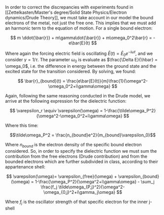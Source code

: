 In order to correct the discrepancies with experiments found in [[Zettelkasten/Master's degree/Solid State Physics/Electron dynamics/Drude Theory]], we must take account in our model the bound electrons of the metal, not just the free one.
This implies that we must add an harmonic term to the equation of motion.
For a single bound electron:

$$ m \ddot{\bar{r}} + m\gamma\dot{\bar{r}} + m\omega_0^2\bar{r} = -e\bar{E}(t) $$

Where again the forcing electric field is oscillating $\bar{E}(t)=\bar{E}_0e^{-i \omega t}$, and we consider $\gamma = 1/\tau$.
The parameter $\omega_0$ is evaluate as $\frac{\Delta E}{\hbar} = \omega_0$, i.e. the difference in energy between the ground state and the excited state for the transition considered.
By solving, we found:

$$ \bar{r}_{bound}(t) = \frac{e\bar{E}(t)}{m}\frac{1}{\omega^2-\omega_0^2+i\gamma\omega} $$

Again, following the same reasoning conducted in the Drude model, we arrive at the following expression for the dielectric function:

$$ \varepsilon_r \equiv \varepsilon(\omega) = 1-\frac{\tilde\omega_P^2}{\omega^2-\omega_0^2+i\gamma\omega} $$

Where this time:

$$\tilde\omega_P^2 = \frac{n_{bound}e^2}{m_{bound}\varepsilon_0}$$

Where $n_{bound}$ is the electron density of the specific bound electron considered.
So, in order to specify the dielectric function we must sum the contribution from the free electrons (Drude contribution) and from the bounded electrons which are further subdivided in class, according to their appartenance shell:

$$ \varepsilon(\omega)= \varepsilon_{free}(\omega) + \varepsilon_{bound}(\omega) = 1-\frac{\omega_P^2}{\omega^2+i\gamma\omega} - \sum_j \frac{f_j \tilde\omega_{P,j}^2}{\omega^2-\omega_{0,j}^2+i\gamma_j\omega} $$

Where $f_j$ is the oscillator strength of that specific electron for the inner j-shell